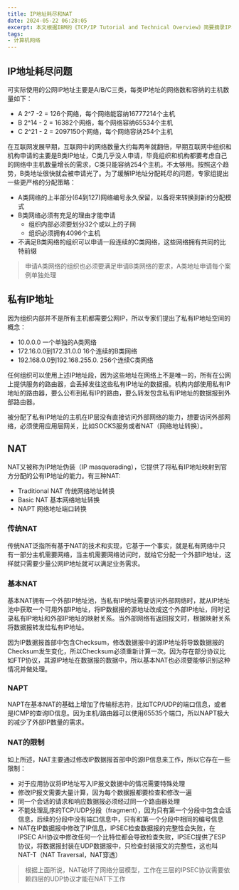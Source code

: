 ```yaml
---
title: IP地址耗尽和NAT
date: 2024-05-22 06:28:05
excerpt: 本文根据IBM的《TCP/IP Tutorial and Technical Overview》简要摘录IP地址耗尽问题和网络地址转换（NAT）部分相关知识
tags:
- 计算机网络
---
```


## IP地址耗尽问题

可实际使用的公网IP地址主要是A/B/C三类，每类IP地址的网络数和容纳的主机数量如下：

- A 2^7 -2 = 126个网络，每个网络能容纳16777214个主机
- B 2^14 - 2 = 16382个网络，每个网络容纳65534个主机
- C 2^21 - 2 = 2097150个网络，每个网络容纳254个主机

在互联网发展早期，互联网中的网络数量大约每两年就翻倍，早期互联网中组织和机构申请的主要是B类IP地址，C类几乎没人申请，毕竟组织和机构都要考虑自己的网络中主机数量增长的需求，C类只能容纳254个主机，不太够用。按照这个趋势，B类地址很快就会被申请光了。为了缓解IP地址分配耗尽的问题，专家组提出一些更严格的分配策略：

- A类网络的上半部分(64到127)网络编号永久保留，以备将来转换到新的分配模式
- B类网络必须有充足的理由才能申请
    - 组织内部必须要划分32个或以上的子网
    - 组织必须拥有4096个主机
- 不满足B类网络的组织可以申请一段连续的C类网络，这些网络拥有共同的比特前缀

> 申请A类网络的组织也必须要满足申请B类网络的要求，A类地址申请每个案例单独处理

## 私有IP地址

因为组织内部并不是所有主机都需要公网IP，所以专家们提出了私有IP地址空间的概念：

- 10.0.0.0 一个单独的A类网络
- 172.16.0.0到172.31.0.0 16个连续的B类网络
- 192.168.0.0到192.168.255.0. 256个连续C类网络

任何组织可以使用上述IP地址段，因为这些地址在网络上不是唯一的，所有在公网上提供服务的路由器，会丢掉发往这些私有IP地址的数据报。机构内部使用私有IP地址的路由器，要么公布到私有IP的路由，要么转发包含私有IP地址的数据报到外部路由器。

被分配了私有IP地址的主机在IP层没有直接访问外部网络的能力，想要访问外部网络，必须使用应用层网关，比如SOCKS服务或者NAT（网络地址转换）。

## NAT

NAT又被称为IP地址伪装（IP masquerading），它提供了将私有IP地址映射到官方分配的公有IP地址的能力。有三种NAT:

- Traditional NAT 传统网络地址转换
- Basic NAT 基本网络地址转换
- NAPT 网络地址端口转换

### 传统NAT

传统NAT泛指所有基于NAT的技术和实现，它基于一个事实，就是私有网络中只有一部分主机需要网络，当主机需要网络访问时，就给它分配一个外部IP地址，这样就只需要少量公网IP地址就可以满足业务需求。

### 基本NAT

基本NAT拥有一个外部IP地址池，当私有IP地址需要访问外部网络时，就从IP地址池中获取一个可用外部IP地址，将IP数据报的源地址改成这个外部IP地址，同时记录私有IP地址和外部IP地址的映射关系。当外部网络有返回报文时，根据映射关系将数据报转发给私有IP地址。

因为IP数据报首部中包含Checksum，修改数据报中的源IP地址将导致数据报的Checksum发生变化，所以Checksum必须重新计算一次。因为存在部分协议比如FTP协议，其源IP地址在数据报的数据中，所以基本NAT也必须要能够识别这种情况并做处理。

### NAPT

NAPT在基本NAT的基础上增加了传输标志符，比如TCP/UDP的端口信息，或者是ICMP的查询ID信息。因为主机/路由器可以使用65535个端口，所以NAPT极大的减少了外部IP数量的需求。

### NAT的限制

如上所述，NAT主要通过修改IP数据报首部中的源IP信息来工作，所以它存在一些限制：

- 对于应用协议将IP地址写入IP报文数据中的情况需要特殊处理
- 修改IP报文需要大量计算，因为每个数据报都要检查和修改一遍
- 同一个会话的请求和响应数据报必须经过同一个路由器处理
- 不能处理乱序的TCP/UDP分段（fragment），因为只有第一个分段中包含会话信息，后续的分段中没有端口信息中，只有和第一个分段中相同的编号信息
- NAT在IP数据报中修改了IP信息，IPSEC检查数据报的完整性会失败，在IPSEC AH协议中修改任何一个比特位都会导致检查失败，IPSEC提供了ESP协议，将数据报封装在UDP数据报中，只检查封装报文的完整性，这也叫NAT-T（NAT Traversal，NAT穿透）

> 根据上面所说，NAT破坏了网络分层模型，工作在三层的IPSEC协议需要依赖四层的UDP协议才能在NAT下工作